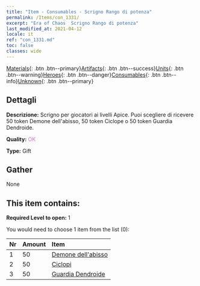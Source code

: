 ```yaml
---
title: "Item - Consumables - Scrigno Rango di potenza"
permalink: /Items/con_1331/
excerpt: "Era of Chaos  Scrigno Rango di potenza"
last_modified_at: 2021-04-12
locale: it
ref: "con_1331.md"
toc: false
classes: wide
---
```

 [Materials](/it/Items/){: .btn .btn--primary}[Artifacts](/it/Items/Artifacts/){: .btn .btn--success}[Units](/it/Items/Units/){: .btn .btn--warning}[Heroes](/it/Items/Heroes/){: .btn .btn--danger}[Consumables](/it/Items/Consumables/){: .btn .btn--info}[Unknown](/it/Items/Unknown/){: .btn .btn--primary}

## Dettagli
 **Descrizione:** Scrigno per giocatori ai livelli Apice. Puoi scegliere di ricevere 50 token Demone dell'abisso, 50 token Ciclope o 50 token Guardia Dendroide.

 **Quality:** <span style="color: #DA70D6">OK</span>

 **Type:** Gift

## Gather

  None

## This item contains:

 **Required Level to open:** 1

 You would need to choose 1 item from the list (0):

  | Nr | Amount |     Item    |
  |:---|:-------|:------------|
  | 1 | 50 | [Demone dell'abisso](/it/Items/unt_230/) | 
  | 2 | 50 | [Ciclopi](/it/Items/unt_222/) | 
  | 3 | 50 | [Guardia Dendroide](/it/Items/unt_203/) | 
